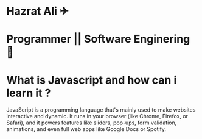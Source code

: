 # Hazrat Ali ✈

# Programmer || Software Enginering 🚁


# What is Javascript and how can i learn it ?

 JavaScript is a programming language that's mainly used to make websites interactive and dynamic. It runs in your browser (like Chrome, Firefox, or Safari), and it powers features like sliders, pop-ups, form validation, animations, and even full web apps like Google Docs or Spotify.

 


